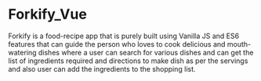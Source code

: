 # Forkify_Vue
Forkify is a food-recipe app that is purely built using Vanilla JS and ES6 features that can guide the person who loves to cook delicious and mouth-watering dishes where a user can search for various dishes and can get the list of ingredients required and directions to make dish as per the servings and also user can add the ingredients to the shopping list.

